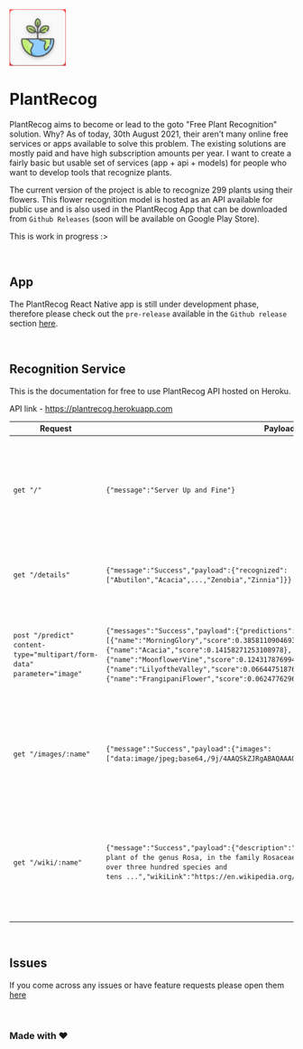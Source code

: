 <img src="./repoAssets/1024.png" width="100" />

<br />

# PlantRecog

PlantRecog aims to become or lead to the goto "Free Plant Recognition" solution. Why? As of today, 30th August 2021, their aren't many online free services or apps available to solve this problem. The existing solutions are mostly paid and have high subscription amounts per year. I want to create a fairly basic but usable set of services (app + api + models) for people who want to develop tools that recognize plants.

The current version of the project is able to recognize 299 plants using their flowers. This flower recognition model is hosted as an API available for public use and is also used in the PlantRecog App that can be downloaded from `Github Releases` (soon will be available on Google Play Store).

This is work in progress :>

<br />

## App
The PlantRecog React Native app is still under development phase, therefore please check out the `pre-release` available in the `Github release` section [here](https://github.com/sarthakpranesh/PlantRecog/releases).

<br />

## Recognition Service
This is the documentation for free to use PlantRecog API hosted on Heroku.

API link - https://plantrecog.herokuapp.com

| Request | Payload | Description |
| --- | --- | --- |
| `get "/"` | `{"message":"Server Up and Fine"}` | Index route to make sure server is running, Heroku puts the server to sleep so it'll be great to call this in start of your app to wake the server up |
| `get "/details"` | `{"message":"Success","payload":{"recognized":["Abutilon","Acacia",...,"Zenobia","Zinnia"]}}` | Get all the recognized classes for the latest model available on the server |
| `post "/predict" content-type="multipart/form-data" parameter="image"` | `{"messages":"Success","payload":{"predictions":[{"name":"MorningGlory","score":0.38581109046936035},{"name":"Acacia","score":0.14158271253108978},{"name":"MoonflowerVine","score":0.12431787699460983},{"name":"LilyoftheValley","score":0.06644751876592636},{"name":"FrangipaniFlower","score":0.062477629631757736}]}}` | Post plant image using `multipart/form-data`, parameter name should be `image` and the route will provide the top 5 prediction for the plant image |
| `get "/images/:name"` | `{"message":"Success","payload":{"images":["data:image/jpeg;base64,/9j/4AAQSkZJRgABAQAAAQABAAD/2wCEAAoHCBUWFRgVFRUYG/...",...]}}` | Get images scrapped from Google for the name keyword passed to the route, can be used to get images similar to the predicted one |
| `get "/wiki/:name"` | `{"message":"Success","payload":{"description":"A rose is a woody perennial flowering plant of the genus Rosa, in the family Rosaceae, or the flower it bears. There are over three hundred species and tens ...","wikiLink":"https://en.wikipedia.org/wiki/Rose"}}` | Get short description from Wikipedia about the name keyword passed to the route, can be used to get details regarding the recognized plant |

<br />

## Issues
If you come across any issues or have feature requests please open them [here](https://github.com/sarthakpranesh/PlantRecog/issues)

<br />

<h3>Made with ♥</h3>
